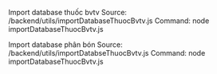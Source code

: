 Import database thuốc bvtv
Source: /backend/utils/importDatabaseThuocBvtv.js
Command: node importDatabaseThuocBvtv.js


Import database phân bón
Source: /backend/utils/importDatabseThuocBvtv.js
Command: node importDatabaseThuocBvtv.js